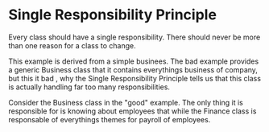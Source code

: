 # Single Responsibility Principle

Every class should have a single responsibility. There should never be more than one reason for a class to change.

This example is derived from a simple businees. The bad example provides a generic Business class that it contains everythings business of company, but this it bad , why the Single Responsibility Principle tells us that this class is actually handling far too many responsibilities.

Consider the Business class in the "good" example. The only thing it is responsible for is knowing about employees that while the Finance class is responsable of everythings themes for payroll of employees.
